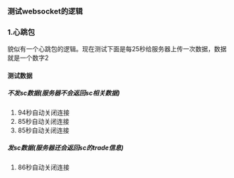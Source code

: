 ### 测试websocket的逻辑

### 1.心跳包
貌似有一个心跳包的逻辑。现在测试下面是每25秒给服务器上传一次数据，数据就是一个数字2

#### 测试数据
##### 不发sc数据(服务器不会返回sc相关数据)
1. 94秒自动关闭连接
2. 85秒自动关闭连接
3. 85秒自动关闭连接

##### 发sc数据(服务器还会返回sc的trade信息)
1. 86秒自动关闭连接
